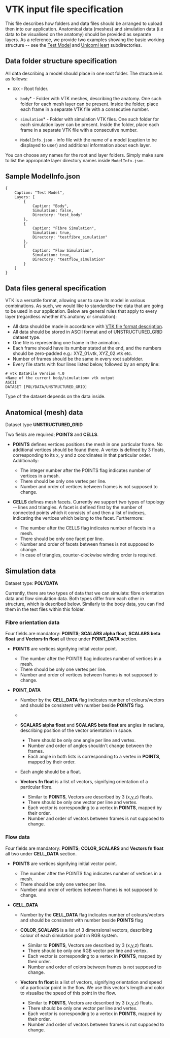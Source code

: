 ﻿# VTK input file specification

This file describes how folders and data files should be arranged to upload then into our application. Anatomical data (meshes) and simulation data (i.e data to be visualised on the anatomy) should be provided as separate layers. As a reference, we provide two examples showing the basic working structure -- see the [Test Model](https://github.com/MicroscopeIT/holo/tree/master/Input%20documentation/Test%20Model) and [UnicornHeart](https://github.com/MicroscopeIT/holo/tree/master/UnicornHeart) subdirectories.

## Data folder structure specification

All data describing a model should place in one root folder. The structure is as follows:

- `XXX` - Root folder.

	- `body`* - Folder with VTK meshes, describing the anatomy. One such folder for each mesh layer can be present. Inside the folder, place each frame in a separate VTK file with a consecutive number.

	- `simulation`* - Folder with simulation VTK files. One such folder for each simulation layer can be present. Inside the folder, place each frame in a separate VTK file with a consecutive number.

	- `ModelInfo.json` - info file with the name of a model (caption to be displayed to user) and additional information about each layer.

You can choose any names for the root and layer folders. Simply make sure to list the appropriate layer directory names inside `ModelInfo.json`.

## Sample ModelInfo.json

```
{
    Caption: "Test Model",
    Layers: [
        {
            Caption: "Body",
            Simulation: false,
            Directory: "test_body"
        },
        {
            Caption: "Fibre Simulation",
            Simulation: true,
            Directory: "testfibre_simulation"
        },
        {
            Caption: "Flow Simulation",
            Simulation: true,
            Directory: "testflow_simulation"
        }
    ]
}
```

## Data files general specification

VTK is a versatile format, allowing user to save its model in various combinations. As such, we would like to standardise the data that are going to be used in our application. Below are general rules that apply to every layer (regardless whether it's anatomy or simulation):

- All data should be made in accordance with [VTK file format description](https://www.vtk.org/VTK/img/file-formats.pdf).
- All data should be stored in ASCII format and of UNSTRUCTURED_GRID dataset type.
- One file is representing one frame in the animation.
- Each frame should have its number stated at the end, and the numbers should be zero-padded e.g.: XYZ_01.vtk, XYZ_02.vtk etc.
- Number of frames should be the same in every root subfolder.
- Every file starts with four lines listed below, followed by an empty line:

```
# vtk DataFile Version 4.0
<Name of the current body/simulation> vtk output
ASCII
DATASET [POLYDATA/UNSTRUCTURED_GRID]
```
Type of the dataset depends on the data inside.

## Anatomical (mesh) data
Dataset type **UNSTRUCTURED_GRID**

Two fields are required; **POINTS** and **CELLS**.

-   **POINTS** defines vertices positions the mesh in one particular frame. No additional vertices should be found there. A vertex is defined by 3 floats, corresponding to its x, y and z coordinates in that particular order. Additionally:

	- The integer number after the POINTS flag indicates number of vertices in a mesh.
	- There should be only one vertex per line.
	- Number and order of vertices between frames is not supposed to change.

-   **CELLS** defines mesh facets. Currently we support two types of topology -- lines and triangles. A facet is defined first by the number of connected points which it consists of and then a list of indexes, indicating the vertices which belong to the facet. Furthermore:

	- The number after the CELLS flag indicates number of facets in a mesh.
	- There should be only one facet per line.
	- Number and order of facets between frames is not supposed to change.
	- In case of triangles, counter-clockwise winding order is required.

## Simulation data
Dataset type: **POLYDATA**

Currently, there are two types of data that we can simulate: fibre orientation data and flow simulation data. Both types differ from each other in structure, which is described below. Similarly to the body data, you can find them in the test files within this folder.

### Fibre orientation data

Four fields are mandatory: **POINTS**; **SCALARS alpha float**, **SCALARS beta float** and **Vectors fn float** all three under **POINT_DATA** section.

- **POINTS** are vertices signifying initial vector point.
	-  The number after the POINTS flag indicates number of vertices in a mesh.
	- There should be only one vertex per line.
	- Number and order of vertices between frames is not supposed to change.

 - **POINT_DATA**
	- Number by the **CELL_DATA** flag indicates number of colours/vectors and should be consistent with number beside **POINTS** flag.
	-
	- **SCALARS alpha float** and **SCALARS beta float** are angles in radians, describing position of the vector orientation in space.
		- There should be only one angle per line and vertex.
		- Number and order of angles shouldn't change between the frames.
		- Each angle in both lists is corresponding to a vertex in **POINTS**, mapped by their order.
	- Each angle should be a float.

	- **Vectors fn float** is a list of vectors, signifying orientation of a particular fibre.
		- Similar to **POINTS**, Vectors are described by 3 (x,y,z) floats.
		- There should be only one vector per line and vertex.
		- Each vector is corresponding to a vertex in **POINTS**, mapped by their order.
		- Number and order of vectors between frames is not supposed to change.

### Flow data
Four fields are mandatory: **POINTS**; **COLOR_SCALARS** and **Vectors fn float** all two under **CELL_DATA** section.

- **POINTS** are vertices signifying initial vector point.
	-  The number after the POINTS flag indicates number of vertices in a mesh.
	- There should be only one vertex per line.
	- Number and order of vertices between frames is not supposed to change.

- **CELL_DATA**
	- Number by the **CELL_DATA** flag indicates number of colours/vectors and should be consistent with number beside **POINTS** flag

	- **COLOR_SCALARS** is a list of 3 dimensional vectors, describing colour of each simulation point in RGB system.
		- Similar to **POINTS**, Vectors are described by 3 (x,y,z) floats.
		- There should be only one RGB vector per line and vertex.
		- Each vector is corresponding to a vertex in **POINTS**, mapped by their order.
		- Number and order of colors between frames is not supposed to change.

	- **Vectors fn float** is a list of vectors, signifying orientation and speed of a particular point in the flow. We use this vector's length and color to visualise the speed of this point in the flow.
		- Similar to **POINTS**, Vectors are described by 3 (x,y,z) floats.
		- There should be only one vector per line and vertex.
		- Each vector is corresponding to a vertex in **POINTS**, mapped by their order.
		- Number and order of vectors between frames is not supposed to change.

